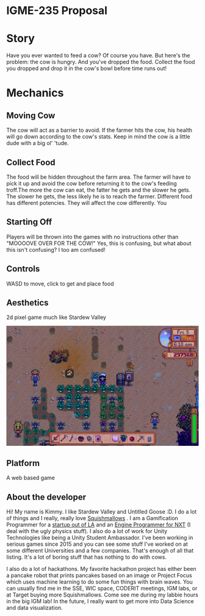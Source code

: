 # IGME-235 Proposal

 # Story
 Have you ever wanted to feed a cow? Of course you have. But here's the problem: the cow is hungry. And you've dropped the food. Collect the food you dropped and drop it in the cow's bowl before time runs out! 
# Mechanics
## Moving Cow
The cow will act as a barrier to avoid. If the farmer hits the cow, his health will go down according to the cow's stats. Keep in mind the cow is a little dude with a big ol' 'tude.
## Collect Food
The food will be hidden throughout the farm area. The farmer will have to pick it up and avoid the cow before returning it to the cow's feeding troff.The more the cow can eat, the fatter he gets and the slower he gets. The slower he gets, the less likely he is to reach the farmer. Different food has different potencies. They will affect the cow differently. You 
## Starting Off
Players will be thrown into the games with no instructions other than "MOOOOVE OVER FOR THE COW!" Yes, this is confusing, but what about this isn't confusing? I too am confused! 
## Controls
WASD to move, click to get and place food 
## Aesthetics
2d pixel game much like Stardew Valley

![Stardew Valley](../stardewGamePlay.png "What I want it to look like (from the game Stardew Valley)")

## Platform
A web based game
## About the developer
Hi! My name is Kimmy. I like Stardew Valley and Untitled Goose :D.  I do a lot of things and I really, really love [Squishmallows](https://squishmallows.com) . I am a Gamification Programmer for a [startup out of LA]( www.fruitfulhealth.org) and an [Engine Programmer for NXT](https://sites.google.com/view/bciresearchrit/home) (I deal with the ugly physics stuff). I also do a lot of work for Unity Technologies like being a Unity Student Ambassador. I've been working in serious games since 2015 and you can see some stuff I've worked on at some different Universities and a few companies. That's enough of all that listing. It's a lot of boring stuff that has nothing to do with cows.  

I also do a lot of hackathons. My favorite hackathon project has either been a pancake robot that prints pancakes based on an image or Project Focus which uses machine learning to do some fun things with brain waves. You can usually find me in the SSE, WIC space, CODERIT meetings, IGM labs, or at Target buying more Squishmallows. Come see me during my labbie hours in the big IGM lab! In the future, I really want to get more into Data Science and data visualization.
            
